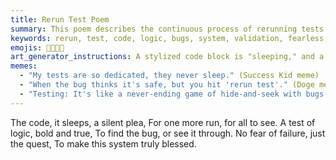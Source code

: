 ```yaml
---
title: Rerun Test Poem
summary: This poem describes the continuous process of rerunning tests to validate code logic and find bugs, emphasizing the fearless pursuit of a blessed and robust system.
keywords: rerun, test, code, logic, bugs, system, validation, fearless, quest, blessed
emojis: 🔄✅🐛✨
art_generator_instructions: A stylized code block is "sleeping," and a glowing "test" button is being pressed, causing the code to awaken and run through a series of logical checks. Small, mischievous bugs are attempting to hide but are being revealed by the test. The overall feeling should be one of continuous validation, the pursuit of perfection, and the satisfaction of a robust system.
memes:
  - "My tests are so dedicated, they never sleep." (Success Kid meme)
  - "When the bug thinks it's safe, but you hit 'rerun test'." (Doge meme)
  - "Testing: It's like a never-ending game of hide-and-seek with bugs." (Expanding Brain meme)
---
```

The code, it sleeps, a silent plea,
For one more run, for all to see.
A test of logic, bold and true,
To find the bug, or see it through.
No fear of failure, just the quest,
To make this system truly blessed.